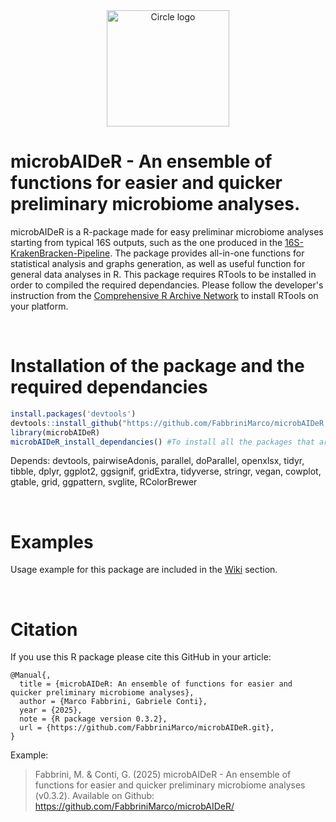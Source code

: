 <div align=center>
  <img width="196" alt="Circle logo" src="https://github.com/user-attachments/assets/9953b84a-12ac-4704-84c1-678bbc92eafd" height="186">
</div>


# microbAIDeR - An ensemble of functions for easier and quicker preliminary microbiome analyses.

microbAIDeR is a R-package made for easy preliminar microbiome analyses starting from typical 16S outputs, such as the one produced in the [16S-KrakenBracken-Pipeline](https://github.com/FabbriniMarco/16S-KrakenBracken-Pipeline). The package provides all-in-one functions for statistical analysis and graphs generation, as well as useful function for general data analyses in R.
This package requires RTools to be installed in order to compiled the required dependancies. Please follow the developer's instruction from the [Comprehensive R Archive Network](https://cran.r-project.org/) to install RTools on your platform.

<br>

# Installation of the package and the required dependancies

```R
install.packages('devtools')
devtools::install_github("https://github.com/FabbriniMarco/microbAIDeR.git")
library(microbAIDeR)
microbAIDeR_install_dependancies() #To install all the packages that are necessary
```

Depends: devtools, pairwiseAdonis, parallel, doParallel, openxlsx, tidyr, tibble, dplyr, ggplot2, ggsignif, gridExtra, tidyverse, stringr, vegan, cowplot, gtable, grid, ggpattern, svglite, RColorBrewer

<br>

# Examples

Usage example for this package are included in the [Wiki](https://github.com/FabbriniMarco/microbAIDeR/wiki) section.

<br>

# Citation

If you use this R package please cite this GitHub in your article:

```
@Manual{,
  title = {microbAIDeR: An ensemble of functions for easier and quicker preliminary microbiome analyses},
  author = {Marco Fabbrini, Gabriele Conti},
  year = {2025},
  note = {R package version 0.3.2},
  url = {https://github.com/FabbriniMarco/microbAIDeR.git},
}
```
Example: 
> Fabbrini, M. & Conti, G. (2025) microbAIDeR - An ensemble of functions for easier and quicker preliminary microbiome analyses (v0.3.2). Available on Github: https://github.com/FabbriniMarco/microbAIDeR/

